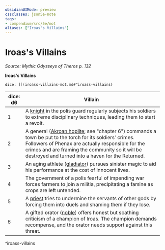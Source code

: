 ```yaml
---
obsidianUIMode: preview
cssclasses: json5e-note
tags:
- compendium/src/5e/mot
aliases: ["Iroas's Villains"]
---
```

# Iroas's Villains
*Source: Mythic Odysseys of Theros p. 132* 

**Iroas's Villains**

`dice: [](iroass-villains-mot.md#^iroass-villains)`

| dice: d6 | Villain |
|----------|---------|
| 1 | A [knight](Mechanics/bestiary/humanoid/knight.md) in the polis guard regularly subjects his soldiers to extreme disciplinary techniques, leading them to start a revolt. |
| 2 | A general ([Akroan hoplite](Mechanics/bestiary/humanoid/akroan-hoplite-mot.md); see "chapter 6") commands a town be put to the torch for its soldiers' crimes. Followers of Phenax are actually responsible for the crimes and are framing the community so it will be destroyed and turned into a haven for the Returned. |
| 3 | An aging athlete ([gladiator](Mechanics/bestiary/humanoid/gladiator.md)) pursues sinister magic to aid his performance at the cost of innocent lives. |
| 4 | The government of a polis fearful of impending war forces farmers to join a militia, precipitating a famine as crops are left untended. |
| 5 | A [priest](Mechanics/bestiary/humanoid/priest.md) tries to undermine the servants of other gods by forcing them into duels and shaming them if they lose. |
| 6 | A gifted orator ([noble](Mechanics/bestiary/humanoid/noble.md)) offers honest but scathing criticism of a champion of Iroas. The champion demands recompense, and the orator needs support against this threat. |
^iroass-villains